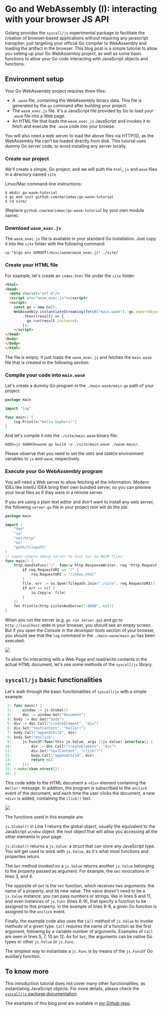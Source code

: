 Go and WebAssembly (I): interacting with your browser JS API
=====================================================

Golang provides the `syscall/js` experimental package to facilitate
the creation of browser-based applications without requiring any javascript
transpiler; just targeting your official Go compiler to WebAssembly and loading
the artifact in the browser. This blog post is a simple tutorial to allow you
setting up your Go WebAssembly project, as well as some basic functions to
allow your Go code interacting with JavaScript objects and functions.

## Environment setup

Your Go WebAssembly project requires three files:

* A `.wasm` file, containing the WebAssembly binary data. This file is generated
  by the `go` command after building your project.
* The `wasm_exec.js` file. It's a JavaScript file provided by Go to load your
  `.wasm` file into a Web page.
* An HTML file that loads the `wasm_exec.js` JavaScript and invokes it to fetch
  and execute the `.wasm` code into your browse.

You will also need a web server to load the above files via HTTP(S),
as the WebAssembly file can't be loaded directly from disk. This tutorial
uses dummy Go server code, to avoid installing any server locally.

### Create our project

We'll create a simple, Go project, and we will puth the `html`, `js` and `wasm`
files in a directory named `site`

Linux/Mac command-line instructions:

```
$ mkdir go-wasm-tutorial
$ go mod init github.com/mariomac/go-wasm-tutorial
$ cd site/
```

(Replace `github.com/mariomac/go-wasm-tutorial` by your own module name).

### Download `wasm_exec.js`

The `wasm_exec.js` file is available in your standard Go installation. Just copy
it into the `site` folder with the following command:

```
cp "$(go env GOROOT)/misc/wasm/wasm_exec.js" ./site/
```

### Create your HTML file

For example, let's create an `index.html` file under the `site` folder:

```html
<html>
<head>
  <meta charset="utf-8"/>
  <script src="wasm_exec.js"></script>
  <script>
    const go = new Go();
    WebAssembly.instantiateStreaming(fetch("main.wasm"), go.importObject)
        .then((result) => {
          go.run(result.instance);
        });
    </script>
</head>
<body>
</body>
</html>
```

The file is empty. It just loads the `wasm_exec.js` and fetches the `main.wasm`
file that is created in the following section.

### Compile your code into `main.wasm`

Let's create a dummy Go program in the `./main-wasm/main.go` path of
your project:

```go
package main

import "log"

func main() {
    log.Println("Hello Gophers!")
}
```

And let's compile it into the `./site/main.wasm` binary file:

```
GOOS=js GOARCH=wasm go build -o ./site/main.wasm ./wasm-main/.
```

Please observe that you need to set the `GOOS` and `GOARCH` environment
variables to `js` and `wasm`, respectively.

### Execute your Go WebAssembly program

You will need a Web server to allow fetching all the information. Modern IDEs
like IntelliJ IDEA bring their own bundled server, so you can preview your local
files as if they were in a remote server.

If you are using a plain text editor and don't want to install any web server,
the following `server.go` file in your project root will do the job:

```go
package main

import (
	"fmt"
	"io"
	"net/http"
	"os"
	"path/filepath"
)
// super-simple debug server to test our Go WASM files
func main() {
    http.HandleFunc("/", func(w http.ResponseWriter, req *http.Request) {
        if req.RequestURI == "/" {
            req.RequestURI = "/index.html"
        }
        file, err := os.Open(filepath.Join("./site", req.RequestURI))
        if err == nil {
            io.Copy(w, file)
        }
    })
    fmt.Println(http.ListenAndServe(":8080", nil))
}
```

When you run the server (e.g. `go run server.go`) and go to
`http://localhost:8080` in your browser, you should see an empty screen. But if
you open the _Console_ in the _developer tools_ section of your browser,
you should see that the `log` command in the `./main-wasm/main.go` has been
executed:

![](/static/assets/2020/03/go_wasm/log_console.png)

To allow Go interacting with a Web Page and read/write contents in the actual
HTML document, let's see some methods of the `syscall/js` library.

## `syscall/js` basic functionalities

Let's walk through the basic functionalities of `syscall/js` with a simple
example:

```go
 1: func main() {
 2: 	window := js.Global()
 3: 	doc := window.Get("document")
 4:	body := doc.Get("body")
 5:	div := doc.Call("createElement", "div")
 6:	div.Set("textContent", "hello!!")
 7:	body.Call("appendChild", div)
 8:	body.Set("onclick",
 9:		js.FuncOf(func(this js.Value, args []js.Value) interface{} {
10:			div := doc.Call("createElement", "div")
11:			div.Set("textContent", "click!!")
12:			body.Call("appendChild", div)
13:			return nil
14:		}))
15:	<-make(chan struct{})
16: }
```

This code adds to the HTML document a `<div>` element containing the `Hello!!`
message. In addition, the program is subscribed to the `onclick` event of the
document, and each time the user clicks the document, a new `<div>` is added,
containing the `click!!` text.

![](/static/assets/2020/03/go_wasm/result.png)

The functions used in this example are:

`js.Global()` in Line 1 returns the global object, usually the equivalent
to the JavaScript `window` object: the _root_ object that will allow you accessing
all the other elements in your page.

`js.Global()` returns a `js.Value`: a struct that can store any JavaScript type.
You will get used to work with `js.Value`, as it's what most functions and
properties return.

The `Get` method invoked on a `js.Value` returns another `js.Value`
belonging to the property passed as argument. For example, the `Get` invocations
in lines 3, and 4. 

The opposite of `Get` is the `Set` function, which receives two arguments: the
name of a property, and its new value. The value doesn't
need to be a `js.Value` instance: you can pass numbers or strings, like in
lines 6 and 11, and even instances of `js.Func` (lines 8-9), that specify
a function to be assigned to this property. In the example of lines 8-9,
a given Go function is assigned to the `onclick` event.

Finally, the example code also uses the `Call` method of `js.Value` to invoke
methods of a given type. `Call` requires the name of a function as the first
argument, following by a variable number of arguments. Examples of `Call` are
seen in lines 5, 7, 10 an 12. As for `Set`, the arguments can be native Go types
or other `js.Value` or `js.Func`.

The simplest way to instantiate a `js.Func` is by means of the `js.FuncOf` Go
auxiliary function.

## To know more

This introduction tutorial does not cover many other functionalities, as
instantiating JavaScript objects. For more details, please check the
[`syscall/js` package documentation](https://golang.org/pkg/syscall/js/).

The examples of this blog post are available in
[my Github repo](https://github.com/mariomac/go-wasm-tutorial).



 

